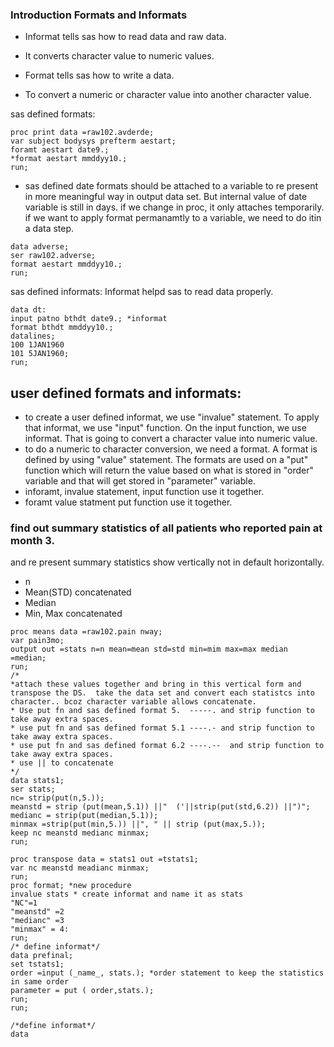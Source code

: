 ### Introduction Formats and Informats
* Informat tells sas how to read data and raw data. 
* It converts character value to numeric values.

* Format tells sas how to write a data.
*  To convert a numeric or character value into another character value.

sas defined formats:

```sas
proc print data =raw102.avderde;
var subject bodysys prefterm aestart;
foramt aestart date9.;
*format aestart mmddyy10.;
run;
```
* sas defined date  formats should be attached to a variable to re present in more meaningful way in output data set. 
But internal value of date variable is still in days. if we change in proc, it only attaches temporarily.
if we want to apply  format permanamtly to a variable, we need to do itin a data step. 

```sas
data adverse;
ser raw102.adverse;
format aestart mmddyy10.;
run;
```
sas defined informats:
Informat helpd sas to read data properly.

```sas
data dt:
input patno bthdt date9.; *informat
format bthdt mmddyy10.;
datalines;
100 1JAN1960
101 5JAN1960;
run;
```

## user defined formats and informats:

* to create a user defined informat, we use "invalue" statement. To apply that informat, we use "input" function. 
On the input function, we use informat.  That is going to convert a character value into numeric value.
* to do a numeric to character conversion, we need a format. A format is defined by using "value" statement.
The formats are used on a "put" function which will return the value based on what is stored in "order" variable and that will get stored in "parameter" variable.
* inforamt, invalue statement, input function use it together.
* foramt value statment put function use it together.
 
 ### find out summary statistics of all patients who reported pain at month 3. 
 and re present summary statistics  show vertically not in default horizontally.
  * n
  * Mean(STD) concatenated
  * Median
  * Min, Max concatenated


```sas
proc means data =raw102.pain nway;
var pain3mo;
output out =stats n=n mean=mean std=std min=mim max=max median =median;
run;
/*
*attach these values together and bring in this vertical form and transpose the DS.  take the data set and convert each statistcs into character.. bcoz character variable allows concatenate. 
* Use put fn and sas defined format 5.  -----. and strip function to take away extra spaces.
* use put fn and sas defined format 5.1 ----.- and strip function to take away extra spaces.
* use put fn and sas defined format 6.2 ----.--  and strip function to take away extra spaces.
* use || to concatenate
*/
data stats1;
ser stats;
nc= strip(put(n,5.));
meanstd = strip (put(mean,5.1)) ||"  ('||strip(put(std,6.2)) ||")";
medianc = strip(put(median,5.1));
minmax =strip(put(min,5.)) ||", " || strip (put(max,5.));
keep nc meanstd medianc minmax;
run;

proc transpose data = stats1 out =tstats1;
var nc meanstd meadianc minmax;
run;
proc format; *new procedure
invalue stats * create informat and name it as stats
"NC"=1
"meanstd" =2
"medianc" =3
"minmax" = 4:
run;
/* define informat*/
data prefinal;
set tstats1;
order =input (_name_, stats.); *order statement to keep the statistics in same order
parameter = put ( order,stats.);
run;
run;

/*define informat*/
data 

```

